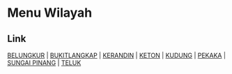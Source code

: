 # Menu Wilayah

## Link

[BELUNGKUR](https://github.com/gigit-pemilu/pemilu-2024-21-kepulauan-riau/tree/main/pilpres/hitung-suara/sub/21-kepulauan-riau/sub/04-lingga/sub/07-lingga-timur/sub/2008-belungkur)
 | 
[BUKITLANGKAP](https://github.com/gigit-pemilu/pemilu-2024-21-kepulauan-riau/tree/main/pilpres/hitung-suara/sub/21-kepulauan-riau/sub/04-lingga/sub/07-lingga-timur/sub/2001-bukitlangkap)
 | 
[KERANDIN](https://github.com/gigit-pemilu/pemilu-2024-21-kepulauan-riau/tree/main/pilpres/hitung-suara/sub/21-kepulauan-riau/sub/04-lingga/sub/07-lingga-timur/sub/2004-kerandin)
 | 
[KETON](https://github.com/gigit-pemilu/pemilu-2024-21-kepulauan-riau/tree/main/pilpres/hitung-suara/sub/21-kepulauan-riau/sub/04-lingga/sub/07-lingga-timur/sub/2002-keton)
 | 
[KUDUNG](https://github.com/gigit-pemilu/pemilu-2024-21-kepulauan-riau/tree/main/pilpres/hitung-suara/sub/21-kepulauan-riau/sub/04-lingga/sub/07-lingga-timur/sub/2006-kudung)
 | 
[PEKAKA](https://github.com/gigit-pemilu/pemilu-2024-21-kepulauan-riau/tree/main/pilpres/hitung-suara/sub/21-kepulauan-riau/sub/04-lingga/sub/07-lingga-timur/sub/2003-pekaka)
 | 
[SUNGAI PINANG](https://github.com/gigit-pemilu/pemilu-2024-21-kepulauan-riau/tree/main/pilpres/hitung-suara/sub/21-kepulauan-riau/sub/04-lingga/sub/07-lingga-timur/sub/2005-sungai-pinang)
 | 
[TELUK](https://github.com/gigit-pemilu/pemilu-2024-21-kepulauan-riau/tree/main/pilpres/hitung-suara/sub/21-kepulauan-riau/sub/04-lingga/sub/07-lingga-timur/sub/2007-teluk)


